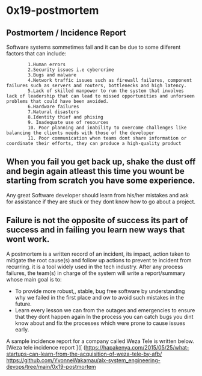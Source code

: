 # 0x19-postmortem
## Postmortem / Incidence Report
Software systems sommetimes fail and it can be due to some diiferent factors that can include:

            1.Human errors
            2.Security issues i.e cybercrime
            3.Bugs and malware
            4.Network traffic issues such as firewall failures, component failures such as servers and routers, bottlenecks and high latency.
            5.Lack of skilled manpower to run the system that involves lack of leadership that can lead to missed opportunities and unforseen problems that could have been avoided.
            6.Hardware failures 
            7.Natural disasters 
            8.Identity thief and phising
            9. Inadequate use of resources
            10. Poor planning and inability to overcome challenges like balancing the clients needs with those of the developer
            11. Poor communication when teams dont share information or coordinate their efforts, they can produce a high-quality product

## When you fail you get back up, shake the dust off and begin again atleast this time you wount be starting from scratch you have some experience.

Any great Software developer should learn from his/her mistakes and ask for assistance if they are stuck or they dont know how to go about a project.

## Failure is not the opposite of success its part of success and in failing you learn new ways that wont work.

A postmortem is a written record of an incident, its impact, action taken to mitigate the root cause(s) and follow up actions to prevent te incident from recurring. it is a tool widely used in the tech industry. After any process failures, the team(s) in charge of the system will write a report/summary whose main goal is to:

* To provide more robust,, stable, bug free software by understanding why we failed in the first place and ow to avoid such mistakes in the future.
* Learn every lesson we can from the outages and emergencies to ensure that they dont happen again In the process you can catch bugs you dint know about and fix the processes which were prone to cause issues early. 

A sample incidence report for a company called Weza Tele is written below.
[Weza tele incidence report ]([ (https://hapakenya.com/2015/05/25/what-startups-can-learn-from-the-acquisition-of-weza-tele-by-afb/
https://github.com/YvonneWakamau/alx-system_engineering-devops/tree/main/0x19-postmortem
